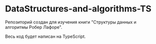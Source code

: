# DataStructures-and-algorithms-TS
Репозиторий создан для изучения книги "Структуры данных и алгоритмы Робер Лафоре".

Весь код будет написан на TypeScript.
